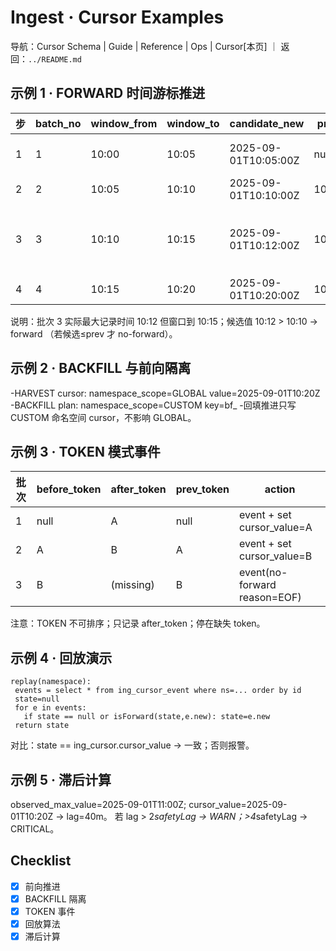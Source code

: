 # Ingest · Cursor Examples

导航：Cursor Schema | Guide | Reference | Ops | Cursor[本页] ｜ 返回：`../README.md`

## 示例 1 · FORWARD 时间游标推进
| 步 | batch_no | window_from | window_to | candidate_new | prev | action |
|----|----------|------------|----------|---------------|------|--------|
| 1  | 1 | 10:00 | 10:05 | 2025-09-01T10:05:00Z | null | insert event + set cursor |
| 2  | 2 | 10:05 | 10:10 | 2025-09-01T10:10:00Z | 10:05 | event + forward |
| 3  | 3 | 10:10 | 10:15 | 2025-09-01T10:12:00Z | 10:10 | event(no-forward? 候选<=prev) -> 不前进 |
| 4  | 4 | 10:15 | 10:20 | 2025-09-01T10:20:00Z | 10:10 | forward |

说明：批次 3 实际最大记录时间 10:12 但窗口到 10:15；候选值 10:12 > 10:10 → forward （若候选≤prev 才 no-forward）。

## 示例 2 · BACKFILL 与前向隔离
-HARVEST cursor: namespace_scope=GLOBAL value=2025-09-01T10:20Z
-BACKFILL plan: namespace_scope=CUSTOM key=bf_<hash>
-回填推进只写 CUSTOM 命名空间 cursor，不影响 GLOBAL。

## 示例 3 · TOKEN 模式事件
| 批次 | before_token | after_token | prev_token | action |
|------|--------------|-------------|------------|--------|
| 1 | null | A | null | event + set cursor_value=A |
| 2 | A | B | A | event + set cursor_value=B |
| 3 | B | (missing) | B | event(no-forward reason=EOF) |

注意：TOKEN 不可排序；只记录 after_token；停在缺失 token。

## 示例 4 · 回放演示
```
replay(namespace):
 events = select * from ing_cursor_event where ns=... order by id
 state=null
 for e in events:
   if state == null or isForward(state,e.new): state=e.new
 return state
```
对比：state == ing_cursor.cursor_value → 一致；否则报警。

## 示例 5 · 滞后计算
observed_max_value=2025-09-01T11:00Z; cursor_value=2025-09-01T10:20Z → lag=40m。
若 lag > 2*safetyLag → WARN；>4*safetyLag → CRITICAL。

## Checklist
- [x] 前向推进
- [x] BACKFILL 隔离
- [x] TOKEN 事件
- [x] 回放算法
- [x] 滞后计算
